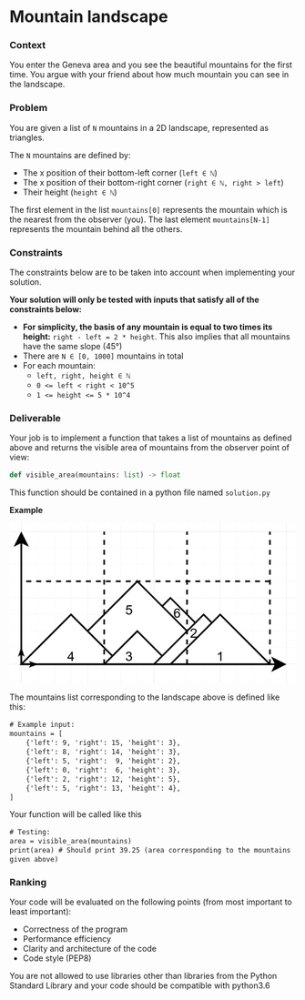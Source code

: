 # Mountain landscape

### Context

You enter the Geneva area and you see the beautiful mountains for the first time. You argue with your friend about how much mountain you can see in the landscape.

### Problem

You are given a list of `N` mountains in a 2D landscape, represented as triangles.

The `N` mountains are defined by:
- The x position of their bottom-left corner (`left ∈ ℕ`)
- The x position of their bottom-right corner (`right ∈ ℕ, right > left`)
- Their height (`height ∈ ℕ`)

The first element in the list `mountains[0]` represents the mountain which is the nearest from the observer (you). The last element `mountains[N-1]` represents the mountain behind all the others.

### Constraints

The constraints below are to be taken into account when implementing your solution. 

**Your solution will only be tested with inputs that satisfy all of the constraints below:**

- **For simplicity, the basis of any mountain is equal to two times its height:** `right - left = 2 * height`. This also implies that all mountains have the same slope (45°)
- There are `N ∈ [0, 1000]` mountains in total
- For each mountain:
  - `left, right, height ∈ ℕ`
  - `0 <= left < right < 10^5`
  - `1 <= height <= 5 * 10^4`

### Deliverable

Your job is to implement a function that takes a list of mountains as defined above and returns the visible area of mountains from the observer point of view:

```python
def visible_area(mountains: list) -> float
```

This function should be contained in a python file named `solution.py`

**Example**

![mountains](./doc/mountains.png "Mountains")

The mountains list corresponding to the landscape above is defined like this:

```python3
# Example input:
mountains = [
    {'left': 9, 'right': 15, 'height': 3},
    {'left': 8, 'right': 14, 'height': 3},
    {'left': 5, 'right':  9, 'height': 2},
    {'left': 0, 'right':  6, 'height': 3},
    {'left': 2, 'right': 12, 'height': 5},
    {'left': 5, 'right': 13, 'height': 4},
]
```

Your function will be called like this

```python3
# Testing:
area = visible_area(mountains)
print(area) # Should print 39.25 (area corresponding to the mountains given above)
```

### Ranking

Your code will be evaluated on the following points (from most important to least important):
- Correctness of the program
- Performance efficiency
- Clarity and architecture of the code
- Code style (PEP8)

You are not allowed to use libraries other than libraries from the Python Standard Library and your code should be compatible with python3.6
